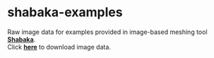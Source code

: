 # shabaka-examples
Raw image data for examples provided in image-based meshing tool [**Shabaka**](https://github.com/omhafez/shabaka).  
Click [**here**](https://github.com/omhafez/shabaka-examples/releases/download/v1.0/shabaka-examples.tgz) to download image data.
